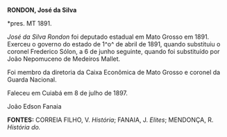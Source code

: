 **RONDON, José da Silva**

\*pres. MT 1891.

*José da Silva Rondon* foi deputado estadual em Mato Grosso em 1891.
Exerceu o governo do estado de 1^o^ de abril de 1891, quando substituiu
o coronel Frederico Sólon, a 6 de junho seguinte, quando foi substituído
por João Nepomuceno de Medeiros Mallet.

Foi membro da diretoria da Caixa Econômica de Mato Grosso e coronel da
Guarda Nacional.

Faleceu em Cuiabá em 8 de julho de 1897.

João Edson Fanaia

**FONTES:** CORREIA FILHO, V. *História*; FANAIA, J. *Elites*; MENDONÇA,
R. *História do.*
